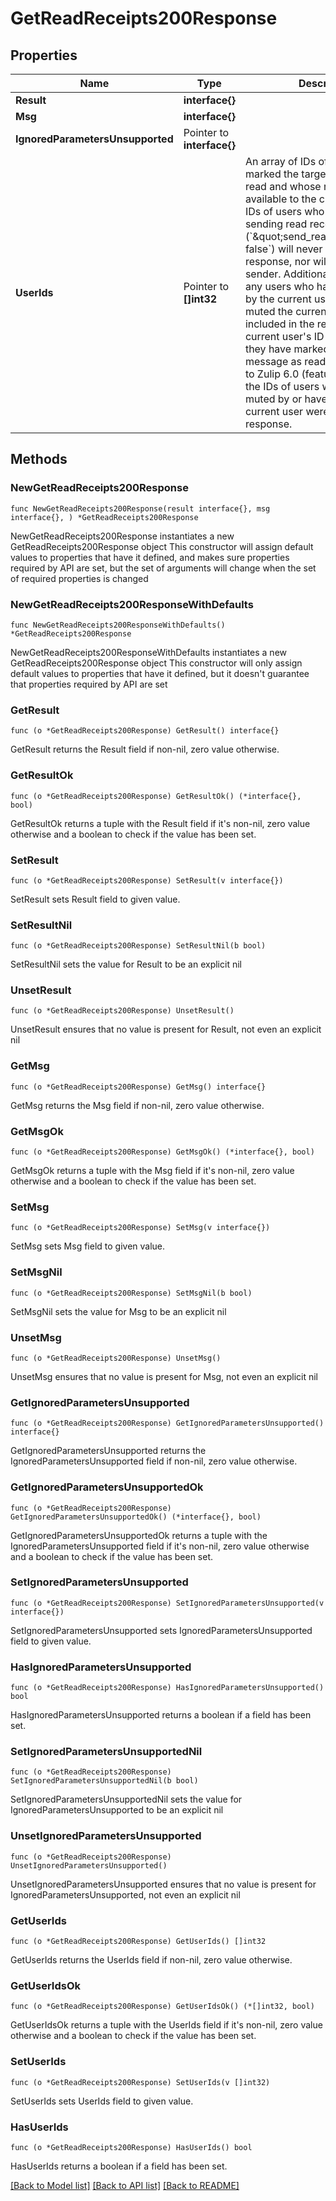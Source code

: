 # GetReadReceipts200Response

## Properties

Name | Type | Description | Notes
------------ | ------------- | ------------- | -------------
**Result** | **interface{}** |  | 
**Msg** | **interface{}** |  | 
**IgnoredParametersUnsupported** | Pointer to **interface{}** |  | [optional] 
**UserIds** | Pointer to **[]int32** | An array of IDs of users who have marked the target message as read and whose read status is available to the current user.  The IDs of users who have disabled sending read receipts (&#x60;\&quot;send_read_receipts\&quot;: false&#x60;) will never appear in the response, nor will the message&#39;s sender. Additionally, the IDs of any users who have been muted by the current user or who have muted the current user will not be included in the response.  The current user&#39;s ID will appear if they have marked the target message as read.  **Changes**: Prior to Zulip 6.0 (feature level 143), the IDs of users who have been muted by or have muted the current user were included in the response.  | [optional] 

## Methods

### NewGetReadReceipts200Response

`func NewGetReadReceipts200Response(result interface{}, msg interface{}, ) *GetReadReceipts200Response`

NewGetReadReceipts200Response instantiates a new GetReadReceipts200Response object
This constructor will assign default values to properties that have it defined,
and makes sure properties required by API are set, but the set of arguments
will change when the set of required properties is changed

### NewGetReadReceipts200ResponseWithDefaults

`func NewGetReadReceipts200ResponseWithDefaults() *GetReadReceipts200Response`

NewGetReadReceipts200ResponseWithDefaults instantiates a new GetReadReceipts200Response object
This constructor will only assign default values to properties that have it defined,
but it doesn't guarantee that properties required by API are set

### GetResult

`func (o *GetReadReceipts200Response) GetResult() interface{}`

GetResult returns the Result field if non-nil, zero value otherwise.

### GetResultOk

`func (o *GetReadReceipts200Response) GetResultOk() (*interface{}, bool)`

GetResultOk returns a tuple with the Result field if it's non-nil, zero value otherwise
and a boolean to check if the value has been set.

### SetResult

`func (o *GetReadReceipts200Response) SetResult(v interface{})`

SetResult sets Result field to given value.


### SetResultNil

`func (o *GetReadReceipts200Response) SetResultNil(b bool)`

 SetResultNil sets the value for Result to be an explicit nil

### UnsetResult
`func (o *GetReadReceipts200Response) UnsetResult()`

UnsetResult ensures that no value is present for Result, not even an explicit nil
### GetMsg

`func (o *GetReadReceipts200Response) GetMsg() interface{}`

GetMsg returns the Msg field if non-nil, zero value otherwise.

### GetMsgOk

`func (o *GetReadReceipts200Response) GetMsgOk() (*interface{}, bool)`

GetMsgOk returns a tuple with the Msg field if it's non-nil, zero value otherwise
and a boolean to check if the value has been set.

### SetMsg

`func (o *GetReadReceipts200Response) SetMsg(v interface{})`

SetMsg sets Msg field to given value.


### SetMsgNil

`func (o *GetReadReceipts200Response) SetMsgNil(b bool)`

 SetMsgNil sets the value for Msg to be an explicit nil

### UnsetMsg
`func (o *GetReadReceipts200Response) UnsetMsg()`

UnsetMsg ensures that no value is present for Msg, not even an explicit nil
### GetIgnoredParametersUnsupported

`func (o *GetReadReceipts200Response) GetIgnoredParametersUnsupported() interface{}`

GetIgnoredParametersUnsupported returns the IgnoredParametersUnsupported field if non-nil, zero value otherwise.

### GetIgnoredParametersUnsupportedOk

`func (o *GetReadReceipts200Response) GetIgnoredParametersUnsupportedOk() (*interface{}, bool)`

GetIgnoredParametersUnsupportedOk returns a tuple with the IgnoredParametersUnsupported field if it's non-nil, zero value otherwise
and a boolean to check if the value has been set.

### SetIgnoredParametersUnsupported

`func (o *GetReadReceipts200Response) SetIgnoredParametersUnsupported(v interface{})`

SetIgnoredParametersUnsupported sets IgnoredParametersUnsupported field to given value.

### HasIgnoredParametersUnsupported

`func (o *GetReadReceipts200Response) HasIgnoredParametersUnsupported() bool`

HasIgnoredParametersUnsupported returns a boolean if a field has been set.

### SetIgnoredParametersUnsupportedNil

`func (o *GetReadReceipts200Response) SetIgnoredParametersUnsupportedNil(b bool)`

 SetIgnoredParametersUnsupportedNil sets the value for IgnoredParametersUnsupported to be an explicit nil

### UnsetIgnoredParametersUnsupported
`func (o *GetReadReceipts200Response) UnsetIgnoredParametersUnsupported()`

UnsetIgnoredParametersUnsupported ensures that no value is present for IgnoredParametersUnsupported, not even an explicit nil
### GetUserIds

`func (o *GetReadReceipts200Response) GetUserIds() []int32`

GetUserIds returns the UserIds field if non-nil, zero value otherwise.

### GetUserIdsOk

`func (o *GetReadReceipts200Response) GetUserIdsOk() (*[]int32, bool)`

GetUserIdsOk returns a tuple with the UserIds field if it's non-nil, zero value otherwise
and a boolean to check if the value has been set.

### SetUserIds

`func (o *GetReadReceipts200Response) SetUserIds(v []int32)`

SetUserIds sets UserIds field to given value.

### HasUserIds

`func (o *GetReadReceipts200Response) HasUserIds() bool`

HasUserIds returns a boolean if a field has been set.


[[Back to Model list]](../README.md#documentation-for-models) [[Back to API list]](../README.md#documentation-for-api-endpoints) [[Back to README]](../README.md)


